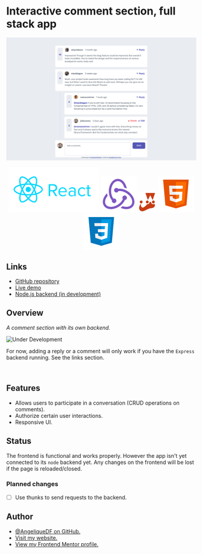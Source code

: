 # Interactive comment section, full stack app

![Screenshot of the Interactive comment section](./src/images/screenshot-desktop.png)

<div align="center">
  <img src="./src/images/logo-reactjs.svg">
  <img src="./src/images/logo-redux.svg">
  <img width="48px" src="./src/images/logo-jestjs.svg">
  <img src="./src/images/logo-html5.svg">
  <img src="./src/images/logo-css3.svg">
</div>

## Links

- [GitHub repository](https://github.com/AngeliqueDF/interactive-comment-section-redux)
- [Live demo](https://jazzy-speculoos-f7da49.netlify.app/)
- [Node.js backend (in development)](https://github.com/AngeliqueDF/interactive-comment-section-backend)

## Overview

_A comment section with its own backend._

![Under Development](https://img.shields.io/badge/under-development-orange.svg)

For now, adding a reply or a comment will only work if you have the `Express` backend running. See the links section.

<br />

## Features

- Allows users to participate in a conversation (CRUD operations on comments).
- Authorize certain user interactions.
- Responsive UI.

## Status

The frontend is functional and works properly. However the app isn't yet connected to its `node` backend yet. Any changes on the frontend will be lost if the page is reloaded/closed.

### Planned changes

- [ ] Use thunks to send requests to the backend.

## Author

- [@AngeliqueDF on GitHub.](https://github.com/AngeliqueDF)
- [Visit my website.](https://adf.dev)
- [View my Frontend Mentor profile.](https://www.frontendmentor.io/profile/AngeliqueDF)
